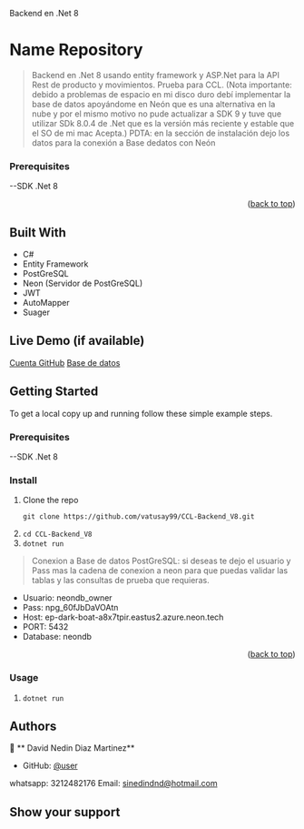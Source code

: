 <a name="readme-top">Backend en .Net 8</a>

# Name Repository

> Backend en .Net 8 usando entity framework y ASP.Net para la API Rest de producto y movimientos. Prueba para CCL. (Nota importante: debido a problemas de espacio en mi disco duro debí implementar la base de datos apoyándome en Neón que es una alternativa en la nube y por el mismo motivo no pude actualizar a SDK 9 y tuve que utilizar SDk 8.0.4 de .Net que es la versión más reciente y estable que el SO de mi mac Acepta.)
PDTA: en la sección de instalación dejo los datos para la conexión a Base dedatos con Neón

### Prerequisites

--SDK .Net 8

<p align="right">(<a href="#readme-top">back to top</a>)</p>

## Built With

- C#
- Entity Framework
- PostGreSQL
- Neon (Servidor de PostGreSQL)
- JWT
- AutoMapper
- Suager

## Live Demo (if available)

[Cuenta GitHub](https://github.com/vatusay99/CCL-Backend_V8)
[Base de datos](https://console.neon.tech/app/projects/little-snow-18079863?branchId=br-fragrant-glitter-a8aewasw)

## Getting Started

To get a local copy up and running follow these simple example steps.

### Prerequisites

--SDK .Net 8

### Install

1. Clone the repo
   ```
   git clone https://github.com/vatusay99/CCL-Backend_V8.git
   ```
2. ```cd CCL-Backend_V8 ```
3. ``` dotnet run ```

> Conexion a Base de datos PostGreSQL: 
si deseas te dejo el usuario y Pass mas la cadena de conexion a neon para que puedas validar las tablas y las consultas de prueba que requieras.
- Usuario: neondb_owner
- Pass: npg_60fJbDaVOAtn
- Host: ep-dark-boat-a8x7tpir.eastus2.azure.neon.tech
- PORT: 5432
- Database: neondb



<p align="right">(<a href="#readme-top">back to top</a>)</p>

### Usage

1. ```dotnet run```

## Authors

👤 **  David Nedin Diaz Martinez**

- GitHub: [@user](https://github.com/vatusay99/CCL-Backend_V8)

whatsapp: 3212482176
Email: sinedindnd@hotmail.com

## Show your support



